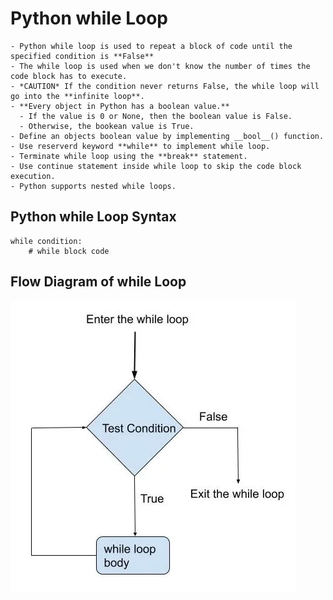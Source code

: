 # Python while Loop

    - Python while loop is used to repeat a block of code until the specified condition is **False**
    - The while loop is used when we don't know the number of times the code block has to execute.
    - *CAUTION* If the condition never returns False, the while loop will go into the **infinite loop**.
    - **Every object in Python has a boolean value.**
      - If the value is 0 or None, then the boolean value is False.
      - Otherwise, the bookean value is True.
    - Define an objects boolean value by implementing __bool__() function. 
    - Use reserverd keyword **while** to implement while loop.
    - Terminate while loop using the **break** statement. 
    - Use continue statement inside while loop to skip the code block execution. 
    - Python supports nested while loops. 



## Python while Loop Syntax

    while condition:
        # while block code



## Flow Diagram of while Loop
![](https://github.com/JeffLoboz/100DaysOfPython/blob/main/images/flow-chart-while-loop.jpg)
